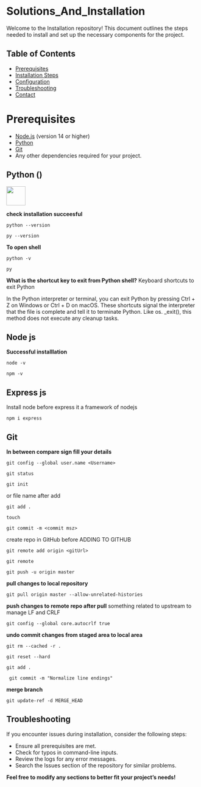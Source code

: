 # Solutions_And_Installation

Welcome to the Installation repository! This document outlines the steps needed to install and set up the necessary components for the project.

## Table of Contents

- [Prerequisites](#prerequisites)
- [Installation Steps](#installation-steps)
- [Configuration](#configuration)
- [Troubleshooting](#troubleshooting)
- [Contact](#contact)

# Prerequisites
- [Node.js](https://nodejs.org/) (version 14 or higher)
- [Python](https://www.python.org/downloads/) 
- [Git](https://git-scm.com/)
- Any other dependencies required for your project.


## Python ()
<img src="https://github.com/beyound3d/Solutions_And_Installation/blob/master/pythonbanner.png" width="50dp" height="50dp"/>

**check installation succeesful**
```
python --version
```

```
py --version
```

**To open shell**
```
python -v
```

```
py
```

**What is the shortcut key to exit from Python shell?**
Keyboard shortcuts to exit Python

In the Python interpreter or terminal, you can exit Python by pressing Ctrl + Z on Windows or Ctrl + D on macOS.
These shortcuts signal the interpreter that the file is complete and tell it to terminate Python. Like os. _exit(),
this method does not execute any cleanup tasks.

## Node js
**Successful installlation**
```
node -v
```

```
npm -v
```
## Express js 
Install node before express it a framework of nodejs
```
npm i express
```
## Git
**In between compare sign fill your details**
```
git config --global user.name <Username>
```


```
git status
```

```
git init
```


or file name after add
```
git add .
```
 
```
touch
```


```
git commit -m <commit msz>
```

create repo in GitHub before ADDING TO GITHUB
```
git remote add origin <gitUrl>
```

```
git remote
```

```
git push -u origin master
```

**pull changes to local repository**
```
git pull origin master --allow-unrelated-histories
```

**push changes to remote repo after pull**
  something related to upstream
  to manage LF and CRLF
  ```
git config --global core.autocrlf true
```


**undo commit changes from staged area to local area**
```
git rm --cached -r .
```

 ```
 git reset --hard
```

 ```
 git add .
```

```
 git commit -m "Normalize line endings"
```

**merge branch**
```
git update-ref -d MERGE_HEAD
```



## Troubleshooting
If you encounter issues during installation, consider the following steps:

- Ensure all prerequisites are met.
- Check for typos in command-line inputs.
- Review the logs for any error messages.
- Search the Issues section of the repository for similar problems.


**Feel free to modify any sections to better fit your project’s needs!**

   
